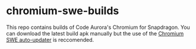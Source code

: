 # chromium-swe-builds
This repo contains builds of Code Aurora's Chromium for Snapdragon. You can download the latest build apk manually but the use of the [Chromium SWE auto-updater](https://github.com/bamless/chromium-swe-updater) is reccomended.
